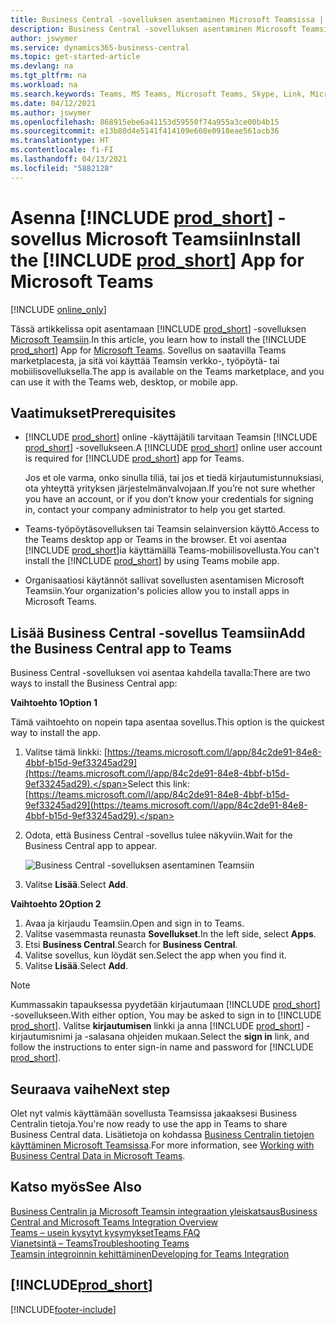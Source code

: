 ```yaml
---
title: Business Central -sovelluksen asentaminen Microsoft Teamsissa | Microsoft Docs
description: Business Central -sovelluksen asentaminen Microsoft Teamsiin.
author: jswymer
ms.service: dynamics365-business-central
ms.topic: get-started-article
ms.devlang: na
ms.tgt_pltfrm: na
ms.workload: na
ms.search.keywords: Teams, MS Teams, Microsoft Teams, Skype, Link, Microsoft 365, collaborate, collaboration, teamwork
ms.date: 04/12/2021
ms.author: jswymer
ms.openlocfilehash: 868915ebe6a41153d59550f74a955a3ce00b4b15
ms.sourcegitcommit: e13b80d4e5141f414109e660e0918eae561acb36
ms.translationtype: HT
ms.contentlocale: fi-FI
ms.lasthandoff: 04/13/2021
ms.locfileid: "5882128"
---
```

# <a name="install-the-prod_short-app-for-microsoft-teams"></a><span data-ttu-id="fb2fd-103">Asenna [!INCLUDE [prod_short](includes/prod_short.md)] -sovellus Microsoft Teamsiin</span><span class="sxs-lookup"><span data-stu-id="fb2fd-103">Install the [!INCLUDE [prod_short](includes/prod_short.md)] App for Microsoft Teams</span></span>

[!INCLUDE [online_only](includes/online_only.md)]

<span data-ttu-id="fb2fd-104">Tässä artikkelissa opit asentamaan [!INCLUDE [prod_short](includes/prod_short.md)] -sovelluksen [Microsoft Teamsiin](https://www.microsoft.com/en-us/microsoft-365/microsoft-teams).</span><span class="sxs-lookup"><span data-stu-id="fb2fd-104">In this article, you learn how to install the [!INCLUDE [prod_short](includes/prod_short.md)] App for [Microsoft Teams](https://www.microsoft.com/en-us/microsoft-365/microsoft-teams).</span></span> <span data-ttu-id="fb2fd-105">Sovellus on saatavilla Teams marketplacesta, ja sitä voi käyttää Teamsin verkko-, työpöytä- tai mobiilisovelluksella.</span><span class="sxs-lookup"><span data-stu-id="fb2fd-105">The app is available on the Teams marketplace, and you can use it with the Teams web, desktop, or mobile app.</span></span>

## <a name="prerequisites"></a><span data-ttu-id="fb2fd-106">Vaatimukset</span><span class="sxs-lookup"><span data-stu-id="fb2fd-106">Prerequisites</span></span>

- <span data-ttu-id="fb2fd-107">[!INCLUDE [prod_short](includes/prod_short.md)] online -käyttäjätili tarvitaan Teamsin [!INCLUDE [prod_short](includes/prod_short.md)] -sovellukseen.</span><span class="sxs-lookup"><span data-stu-id="fb2fd-107">A [!INCLUDE [prod_short](includes/prod_short.md)] online user account is required for [!INCLUDE [prod_short](includes/prod_short.md)] app for Teams.</span></span>

    <span data-ttu-id="fb2fd-108">Jos et ole varma, onko sinulla tiliä, tai jos et tiedä kirjautumistunnuksiasi, ota yhteyttä yrityksen järjestelmänvalvojaan.</span><span class="sxs-lookup"><span data-stu-id="fb2fd-108">If you’re not sure whether you have an account, or if you don’t know your credentials for signing in, contact your company administrator to help you get started.</span></span>

- <span data-ttu-id="fb2fd-109">Teams-työpöytäsovelluksen tai Teamsin selainversion käyttö.</span><span class="sxs-lookup"><span data-stu-id="fb2fd-109">Access to the Teams desktop app or Teams in the browser.</span></span> <span data-ttu-id="fb2fd-110">Et voi asentaa [!INCLUDE [prod_short](includes/prod_short.md)]ia käyttämällä Teams-mobiilisovellusta.</span><span class="sxs-lookup"><span data-stu-id="fb2fd-110">You can't install the [!INCLUDE [prod_short](includes/prod_short.md)] by using Teams mobile app.</span></span>

- <span data-ttu-id="fb2fd-111">Organisaatiosi käytännöt sallivat sovellusten asentamisen Microsoft Teamsiin.</span><span class="sxs-lookup"><span data-stu-id="fb2fd-111">Your organization's policies allow you to install apps in Microsoft Teams.</span></span>

## <a name="add-the-business-central-app-to-teams"></a><span data-ttu-id="fb2fd-112">Lisää Business Central -sovellus Teamsiin</span><span class="sxs-lookup"><span data-stu-id="fb2fd-112">Add the Business Central app to Teams</span></span>

<span data-ttu-id="fb2fd-113">Business Central -sovelluksen voi asentaa kahdella tavalla:</span><span class="sxs-lookup"><span data-stu-id="fb2fd-113">There are two ways to install the Business Central app:</span></span>

<span data-ttu-id="fb2fd-114">**Vaihtoehto 1**</span><span class="sxs-lookup"><span data-stu-id="fb2fd-114">**Option 1**</span></span>

<span data-ttu-id="fb2fd-115">Tämä vaihtoehto on nopein tapa asentaa sovellus.</span><span class="sxs-lookup"><span data-stu-id="fb2fd-115">This option is the quickest way to install the app.</span></span>

1. <span data-ttu-id="fb2fd-116">Valitse tämä linkki: [https://teams.microsoft.com/l/app/84c2de91-84e8-4bbf-b15d-9ef33245ad29](https://teams.microsoft.com/l/app/84c2de91-84e8-4bbf-b15d-9ef33245ad29).</span><span class="sxs-lookup"><span data-stu-id="fb2fd-116">Select this link: [https://teams.microsoft.com/l/app/84c2de91-84e8-4bbf-b15d-9ef33245ad29](https://teams.microsoft.com/l/app/84c2de91-84e8-4bbf-b15d-9ef33245ad29).</span></span>

2. <span data-ttu-id="fb2fd-117">Odota, että Business Central -sovellus tulee näkyviin.</span><span class="sxs-lookup"><span data-stu-id="fb2fd-117">Wait for the Business Central app to appear.</span></span>

    ![Business Central -sovelluksen asentaminen Teamsiin](media/teams-install-app.png)

3. <span data-ttu-id="fb2fd-119">Valitse **Lisää**.</span><span class="sxs-lookup"><span data-stu-id="fb2fd-119">Select **Add**.</span></span>

<span data-ttu-id="fb2fd-120">**Vaihtoehto 2**</span><span class="sxs-lookup"><span data-stu-id="fb2fd-120">**Option 2**</span></span>

1. <span data-ttu-id="fb2fd-121">Avaa ja kirjaudu Teamsiin.</span><span class="sxs-lookup"><span data-stu-id="fb2fd-121">Open and sign in to Teams.</span></span>
2. <span data-ttu-id="fb2fd-122">Valitse vasemmasta reunasta **Sovellukset**.</span><span class="sxs-lookup"><span data-stu-id="fb2fd-122">In the left side, select **Apps**.</span></span>
3. <span data-ttu-id="fb2fd-123">Etsi **Business Central**.</span><span class="sxs-lookup"><span data-stu-id="fb2fd-123">Search for **Business Central**.</span></span>
4. <span data-ttu-id="fb2fd-124">Valitse sovellus, kun löydät sen.</span><span class="sxs-lookup"><span data-stu-id="fb2fd-124">Select the app when you find it.</span></span>
5. <span data-ttu-id="fb2fd-125">Valitse **Lisää**.</span><span class="sxs-lookup"><span data-stu-id="fb2fd-125">Select **Add**.</span></span>

> [!NOTE]
> <span data-ttu-id="fb2fd-126">Kummassakin tapauksessa pyydetään kirjautumaan [!INCLUDE [prod_short](includes/prod_short.md)] -sovellukseen.</span><span class="sxs-lookup"><span data-stu-id="fb2fd-126">With either option, You may be asked to sign in to [!INCLUDE [prod_short](includes/prod_short.md)].</span></span> <span data-ttu-id="fb2fd-127">Valitse **kirjautumisen** linkki ja anna [!INCLUDE [prod_short](includes/prod_short.md)] -kirjautumisnimi ja -salasana ohjeiden mukaan.</span><span class="sxs-lookup"><span data-stu-id="fb2fd-127">Select the **sign in** link, and follow the instructions to enter sign-in name and password for [!INCLUDE [prod_short](includes/prod_short.md)].</span></span>

## <a name="next-step"></a><span data-ttu-id="fb2fd-128">Seuraava vaihe</span><span class="sxs-lookup"><span data-stu-id="fb2fd-128">Next step</span></span>

<span data-ttu-id="fb2fd-129">Olet nyt valmis käyttämään sovellusta Teamsissa jakaaksesi Business Centralin tietoja.</span><span class="sxs-lookup"><span data-stu-id="fb2fd-129">You're now ready to use the app in Teams to share Business Central data.</span></span> <span data-ttu-id="fb2fd-130">Lisätietoja on kohdassa [Business Centralin tietojen käyttäminen Microsoft Teamsissa](across-working-with-teams.md).</span><span class="sxs-lookup"><span data-stu-id="fb2fd-130">For more information, see [Working with Business Central Data in Microsoft Teams](across-working-with-teams.md).</span></span>

## <a name="see-also"></a><span data-ttu-id="fb2fd-131">Katso myös</span><span class="sxs-lookup"><span data-stu-id="fb2fd-131">See Also</span></span>

[<span data-ttu-id="fb2fd-132">Business Centralin ja Microsoft Teamsin integraation yleiskatsaus</span><span class="sxs-lookup"><span data-stu-id="fb2fd-132">Business Central and Microsoft Teams Integration Overview</span></span>](across-teams-overview.md)  
[<span data-ttu-id="fb2fd-133">Teams – usein kysytyt kysymykset</span><span class="sxs-lookup"><span data-stu-id="fb2fd-133">Teams FAQ</span></span>](teams-faq.md)  
[<span data-ttu-id="fb2fd-134">Vianetsintä – Teams</span><span class="sxs-lookup"><span data-stu-id="fb2fd-134">Troubleshooting Teams</span></span>](admin-teams-troubleshooting.md)  
[<span data-ttu-id="fb2fd-135">Teamsin integroinnin kehittäminen</span><span class="sxs-lookup"><span data-stu-id="fb2fd-135">Developing for Teams Integration</span></span>](/dynamics365/business-central/dev-itpro/developer/devenv-develop-for-teams)  

## [!INCLUDE[prod_short](includes/free_trial_md.md)]  


[!INCLUDE[footer-include](includes/footer-banner.md)]